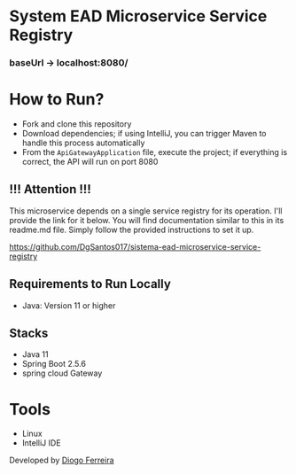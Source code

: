 # System EAD Microservice Service Registry

### baseUrl -> localhost:8080/

# How to Run?
- Fork and clone this repository
- Download dependencies; if using IntelliJ, you can trigger Maven to handle this process automatically
- From the ``ApiGatewayApplication`` file, execute the project; if everything is correct, the API will run on port 8080

## !!! Attention !!!
This microservice depends on a single service registry for its operation. I'll provide the link for it below. You will find documentation similar to this in its readme.md file. Simply follow the provided instructions to set it up.

https://github.com/DgSantos017/sistema-ead-microservice-service-registry

## Requirements to Run Locally
- Java: Version 11 or higher

## Stacks
- Java 11
- Spring Boot 2.5.6
- spring cloud Gateway

# Tools
- Linux
- IntelliJ IDE



Developed by [Diogo Ferreira](https://www.linkedin.com/in/diogo-santos01/)
